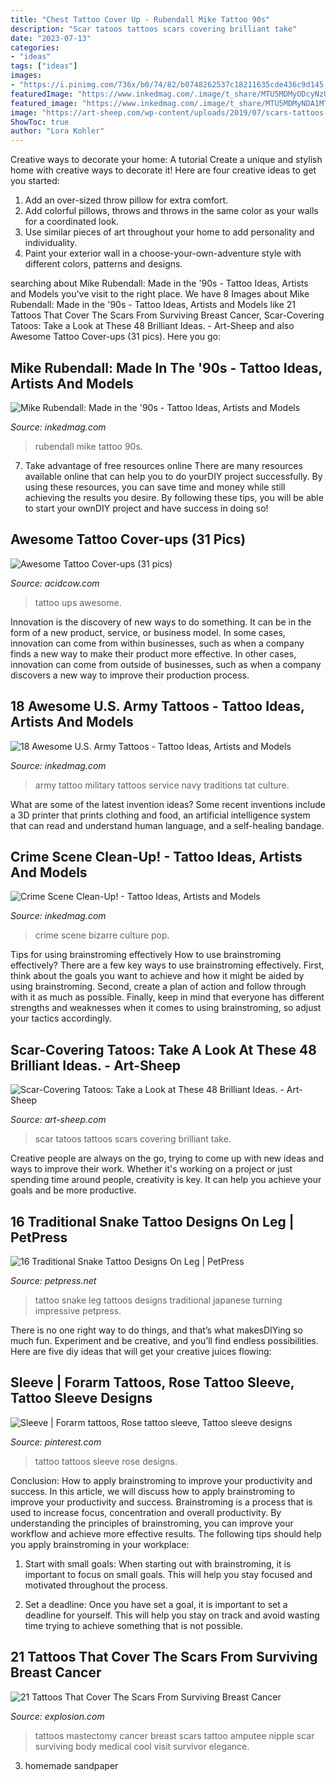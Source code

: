 ```yaml
---
title: "Chest Tattoo Cover Up - Rubendall Mike Tattoo 90s"
description: "Scar tatoos tattoos scars covering brilliant take"
date: "2023-07-13"
categories:
- "ideas"
tags: ["ideas"]
images:
- "https://i.pinimg.com/736x/b0/74/82/b0748262537c18211635cde436c9d145.jpg"
featuredImage: "https://www.inkedmag.com/.image/t_share/MTU5MDMyODcyNzU1MTQ0NDcy/army_tat_01_407x407.jpg"
featured_image: "https://www.inkedmag.com/.image/t_share/MTU5MDMyNDA1MTM4OTQxNzIw/crime-scene-social.png"
image: "https://art-sheep.com/wp-content/uploads/2019/07/scars-tattoos-cover-up-32.jpg"
ShowToc: true
author: "Lora Kohler"
---
```



Creative ways to decorate your home: A tutorial
Create a unique and stylish home with creative ways to decorate it! Here are four creative ideas to get you started: 
1. Add an over-sized throw pillow for extra comfort.
2. Add colorful pillows, throws and throws in the same color as your walls for a coordinated look. 
3. Use similar pieces of art throughout your home to add personality and individuality. 
4. Paint your exterior wall in a choose-your-own-adventure style with different colors, patterns and designs.

	

		
searching about Mike Rubendall: Made in the &#039;90s - Tattoo Ideas, Artists and Models you've visit to the right place. We have 8 Images about Mike Rubendall: Made in the &#039;90s - Tattoo Ideas, Artists and Models like 21 Tattoos That Cover The Scars From Surviving Breast Cancer, Scar-Covering Tatoos: Take a Look at These 48 Brilliant Ideas. - Art-Sheep and also Awesome Tattoo Cover-ups (31 pics). Here you go:
		
    
## Mike Rubendall: Made In The &#039;90s - Tattoo Ideas, Artists And Models

<img loading=lazy src="https://www.inkedmag.com/.image/t_share/MTU5MDMyOTQ3NjUxMDYxNTI4/img_3132.jpg" onerror="this.onerror=null;this.src='https://tse2.mm.bing.net/th?id=OIP.cX-Y_rOAQAID1absS_-2_QHaLG&amp;pid=15.1';" alt="Mike Rubendall: Made in the &#039;90s - Tattoo Ideas, Artists and Models">

_Source: inkedmag.com_

>rubendall mike tattoo 90s. 

	

7) Take advantage of free resources online
There are many resources available online that can help you to do yourDIY project successfully. By using these resources, you can save time and money while still achieving the results you desire. By following these tips, you will be able to start your ownDIY project and have success in doing so!

    
## Awesome Tattoo Cover-ups (31 Pics)

<img loading=lazy src="https://cdn.acidcow.com/pics/20190905/1567710834_5q0j38jj6u.jpg" onerror="this.onerror=null;this.src='https://tse1.mm.bing.net/th?id=OIP.aDO5yMLABPO8FoRh--i3zAHaHZ&amp;pid=15.1';" alt="Awesome Tattoo Cover-ups (31 pics)">

_Source: acidcow.com_

>tattoo ups awesome. 

	

Innovation is the discovery of new ways to do something. It can be in the form of a new product, service, or business model. In some cases, innovation can come from within businesses, such as when a company finds a new way to make their product more effective. In other cases, innovation can come from outside of businesses, such as when a company discovers a new way to improve their production process.

    
## 18 Awesome U.S. Army Tattoos - Tattoo Ideas, Artists And Models

<img loading=lazy src="https://www.inkedmag.com/.image/t_share/MTU5MDMyODcyNzU1MTQ0NDcy/army_tat_01_407x407.jpg" onerror="this.onerror=null;this.src='https://tse4.mm.bing.net/th?id=OIP.Hy9_XF4QszaR_cJq1jnmiwHaHa&amp;pid=15.1';" alt="18 Awesome U.S. Army Tattoos - Tattoo Ideas, Artists and Models">

_Source: inkedmag.com_

>army tattoo military tattoos service navy traditions tat culture. 

	

What are some of the latest invention ideas?
Some recent inventions include a 3D printer that prints clothing and food, an artificial intelligence system that can read and understand human language, and a self-healing bandage.

    
## Crime Scene Clean-Up! - Tattoo Ideas, Artists And Models

<img loading=lazy src="https://www.inkedmag.com/.image/t_share/MTU5MDMyNDA1MTM4OTQxNzIw/crime-scene-social.png" onerror="this.onerror=null;this.src='https://tse2.mm.bing.net/th?id=OIP.QE8Xd8zL6zQxzpTZ94BQeAHaD4&amp;pid=15.1';" alt="Crime Scene Clean-Up! - Tattoo Ideas, Artists and Models">

_Source: inkedmag.com_

>crime scene bizarre culture pop. 

	

Tips for using brainstroming effectively
How to use brainstroming effectively?
There are a few key ways to use brainstroming effectively. First, think about the goals you want to achieve and how it might be aided by using brainstroming. Second, create a plan of action and follow through with it as much as possible. Finally, keep in mind that everyone has different strengths and weaknesses when it comes to using brainstroming, so adjust your tactics accordingly.

    
## Scar-Covering Tatoos: Take A Look At These 48 Brilliant Ideas. - Art-Sheep

<img loading=lazy src="https://art-sheep.com/wp-content/uploads/2019/07/scars-tattoos-cover-up-32.jpg" onerror="this.onerror=null;this.src='https://tse4.mm.bing.net/th?id=OIP.oDhmKBktRlb6crotplHqhQHaHd&amp;pid=15.1';" alt="Scar-Covering Tatoos: Take a Look at These 48 Brilliant Ideas. - Art-Sheep">

_Source: art-sheep.com_

>scar tatoos tattoos scars covering brilliant take. 

	

Creative people are always on the go, trying to come up with new ideas and ways to improve their work. Whether it's working on a project or just spending time around people, creativity is key. It can help you achieve your goals and be more productive.

    
## 16 Traditional Snake Tattoo Designs On Leg | PetPress

<img loading=lazy src="https://cdn.petpress.net/wp-content/uploads/2020/03/12032446/Snake-Tattoo-on-leg-skull.jpg" onerror="this.onerror=null;this.src='https://tse2.mm.bing.net/th?id=OIP.qrgx2DdjBSjbdQ-EoY9-3QHaJ4&amp;pid=15.1';" alt="16 Traditional Snake Tattoo Designs On Leg | PetPress">

_Source: petpress.net_

>tattoo snake leg tattoos designs traditional japanese turning impressive petpress. 

	

There is no one right way to do things, and that’s what makesDIYing so much fun. Experiment and be creative, and you’ll find endless possibilities. Here are five diy ideas that will get your creative juices flowing:

    
## Sleeve | Forarm Tattoos, Rose Tattoo Sleeve, Tattoo Sleeve Designs

<img loading=lazy src="https://i.pinimg.com/736x/b0/74/82/b0748262537c18211635cde436c9d145.jpg" onerror="this.onerror=null;this.src='https://tse4.mm.bing.net/th?id=OIP.pzbMepL9YXW_bRVQP6TtkAHaLx&amp;pid=15.1';" alt="Sleeve | Forarm tattoos, Rose tattoo sleeve, Tattoo sleeve designs">

_Source: pinterest.com_

>tattoo tattoos sleeve rose designs. 

	

Conclusion: How to apply brainstroming to improve your productivity and success.
In this article, we will discuss how to apply brainstroming to improve your productivity and success. Brainstroming is a process that is used to increase focus, concentration and overall productivity. By understanding the principles of brainstroming, you can improve your workflow and achieve more effective results. The following tips should help you apply brainstroming in your workplace: 
1) Start with small goals: When starting out with brainstroming, it is important to focus on small goals. This will help you stay focused and motivated throughout the process. 

2) Set a deadline: Once you have set a goal, it is important to set a deadline for yourself. This will help you stay on track and avoid wasting time trying to achieve something that is not possible.

    
## 21 Tattoos That Cover The Scars From Surviving Breast Cancer

<img loading=lazy src="http://www.explosion.com/wp-content/uploads/2015/10/elegance-624x832.jpg" onerror="this.onerror=null;this.src='https://tse2.mm.bing.net/th?id=OIP.5eKpuf20As1JXqnTwriFCwHaJ3&amp;pid=15.1';" alt="21 Tattoos That Cover The Scars From Surviving Breast Cancer">

_Source: explosion.com_

>tattoos mastectomy cancer breast scars tattoo amputee nipple scar surviving body medical cool visit survivor elegance. 

	

3. homemade sandpaper

